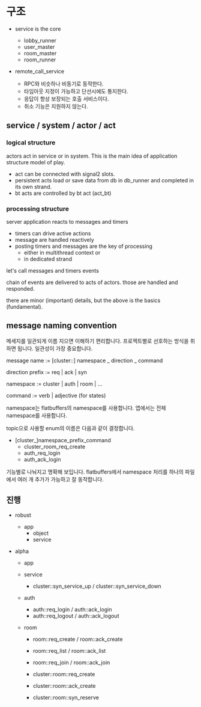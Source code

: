 # 구조 

- service is the core 
  - lobby_runner
  - user_master
  - room_master
  - room_runner

- remote_call_service
  - RPC와 비슷하나 비동기로 동작한다. 
  - 타임아웃 지정이 가능하고 단선시에도 통지한다. 
  - 응답이 항상 보장되는 호출 서비스이다. 
  - 취소 기능은 지원하지 않는다. 

## service / system / actor / act

### logical structure 

actors act in service or in system. 
This is the main idea of application structure model of play. 

- act can be connected with signal2 slots. 
- persistent acts load or save data from db in db_runner and completed in its own strand. 
- bt acts are controlled by bt act (act_bt)

### processing structure 

server application reacts to messages and timers 
- timers can drive active actions 
- message are handled reactively 
- posting timers and messages are the key of processing 
  - either in multithread context or 
  - in dedicated strand 

let's call messages and timers events

chain of events are delivered to acts of actors. 
those are handled and responded. 

there are minor (important) details, but the above is the basics (fundamental).

## message naming convention 

메세지를 일관되게 이름 지으면 이해하기 편리합니다. 프로젝트별로 선호하는 방식을 취하면 됩니다. 
일관성이 가장 중요합니다. 

message name := [cluster::] namespace _ direction _ command 

direction prefix := req | ack | syn 

namespace := cluster | auth | room | ... 

command := verb | adjective (for states)

namespace는 flatbuffers의 namespace를 사용합니다. 앱에서는 전체 namespace를 사용합니다. 

topic으로 사용할 enum의 이름은 다음과 같이 결정합니다. 

- [cluster_]namespace_prefix_command
  - cluster_room_req_create 
  - auth_req_login 
  - auth_ack_login 

기능별로 나눠지고 명확해 보입니다. flatbuffers에서 namespace 처리를 하나의 파일에서 여러 개 
추가가 가능하고 잘 동작합니다.  

## 진행 

- robust
  - app 
    - object 
    - service

- alpha 
  - app

  - service
    - cluster::syn_service_up / cluster::syn_service_down 

  - auth
    - auth::req_login / auth::ack_login 
    - auth::req_logout / auth::ack_logout

  - room
    - room::req_create / room::ack_create
    - room::req_list / room::ack_list
    - room::req_join / room::ack_join

    - cluster::room::req_create
    - cluster::room::ack_create
    - cluster::room::syn_reserve



